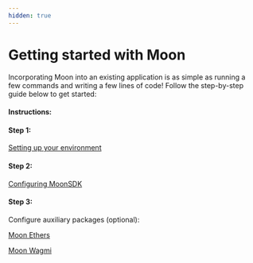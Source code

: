 ```yaml
---
hidden: true
---
```


# Getting started with Moon

Incorporating Moon into an existing application is as simple as running a few commands and writing a few lines of code! Follow the step-by-step guide below to get started:

#### Instructions:

#### Step 1:

[Setting up your environment](setting-up-your-environment-32b57ad944024d15820170ee8ae42214.md)

#### Step 2:

[Configuring MoonSDK](configuring-moonsdk-e55c9e70464c4515ae898ff3cc1a9a1d.md)

#### Step 3:

Configure auxiliary packages (optional):

[Moon Ethers](../additional-moon-packages-7ca327c0bb2846d88b8ba5bc6caeaead/moon-ethers-f381fbf881c647e1aab3d43fb4ad0600/)

[Moon Wagmi](../additional-moon-packages-7ca327c0bb2846d88b8ba5bc6caeaead/moon-wagmi-3d44fd4699594c2397129482dc52589f.md)
